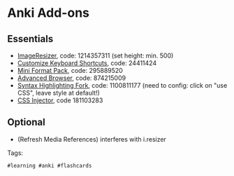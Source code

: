 # Anki Add-ons

## Essentials

* [ImageResizer], code: 1214357311 (set height: min. 500)
* [Customize Keyboard Shortcuts], code: 24411424
* [Mini Format Pack], code: 295889520
* [Advanced Browser], code: 874215009
* [Syntax Highlighting Fork], code: 1100811177 (need to config: click on "use CSS", leave style at default!)
* [CSS Injector], code 181103283

## Optional

* (Refresh Media References) interferes with i.resizer

[ImageResizer]: <https://ankiweb.net/shared/info/1214357311>
[Customize Keyboard Shortcuts]: <https://ankiweb.net/shared/info/24411424>
[Mini Format Pack]: <https://ankiweb.net/shared/info/295889520>
[Advanced Browser]: <https://ankiweb.net/shared/info/874215009>
[Syntax Highlighting Fork]: <https://ankiweb.net/shared/info/1100811177>
[CSS Injector]: <https://ankiweb.net/shared/info/181103283>

Tags:

    #learning #anki #flashcards

